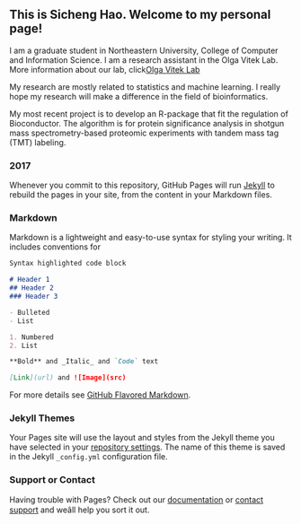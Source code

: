 ## This is Sicheng Hao. Welcome to my personal page!

I am a graduate student in Northeastern University, College of Computer and Information Science. I am a research assistant in the Olga Vitek Lab. More information about our lab, click[Olga Vitek Lab](https://olga-vitek-lab.ccis.northeastern.edu/)

My research are mostly related to statistics and machine learning. I really hope my research will make a difference in the field of bioinformatics. 

My most recent project is to develop an R-package that fit the regulation of Bioconductor. The algorithm is for protein significance analysis in shotgun mass spectrometry-based proteomic experiments with tandem mass tag (TMT) labeling.

### 2017

Whenever you commit to this repository, GitHub Pages will run [Jekyll](https://jekyllrb.com/) to rebuild the pages in your site, from the content in your Markdown files.

### Markdown

Markdown is a lightweight and easy-to-use syntax for styling your writing. It includes conventions for

```markdown
Syntax highlighted code block

# Header 1
## Header 2
### Header 3

- Bulleted
- List

1. Numbered
2. List

**Bold** and _Italic_ and `Code` text

[Link](url) and ![Image](src)
```

For more details see [GitHub Flavored Markdown](https://guides.github.com/features/mastering-markdown/).

### Jekyll Themes

Your Pages site will use the layout and styles from the Jekyll theme you have selected in your [repository settings](https://github.com/sichenghao1992/sichenghao1992.github.io/settings). The name of this theme is saved in the Jekyll `_config.yml` configuration file.

### Support or Contact

Having trouble with Pages? Check out our [documentation](https://help.github.com/categories/github-pages-basics/) or [contact support](https://github.com/contact) and weâll help you sort it out.

